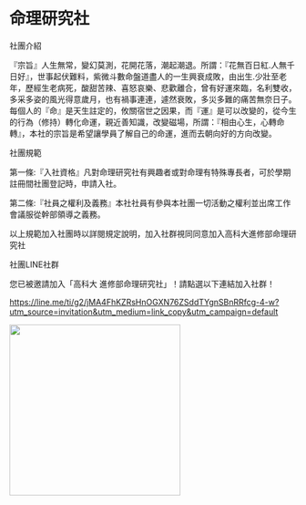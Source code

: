 # 命理研究社
 社團介紹
 
 『宗旨』人生無常，變幻莫測，花開花落，潮起潮退。所謂：『花無百日紅.人無千日好』，世事起伏難料，紫微斗數命盤道盡人的一生興衰成敗，由出生.少壯至老年，歷經生老病死，酸甜苦辣、喜怒哀樂、悲歡離合，曾有好運來臨，名利雙收，多采多姿的風光得意歲月，也有禍事連連，遽然衰敗，多災多難的痛苦無奈日子。每個人的『命』是天生註定的，攸關宿世之因果，而『運』是可以改變的，從今生的行為（修持）轉化命運，親近善知識，改變磁場，所謂：『相由心生，心轉命轉』，本社的宗旨是希望讓學員了解自己的命運，進而去朝向好的方向改變。

社團規範

第一條:『入社資格』凡對命理研究社有興趣者或對命理有特殊專長者，可於學期註冊間社團登記時，申請入社。

第二條:『社員之權利及義務』本社社員有參與本社團一切活動之權利並出席工作會議服從幹部領導之義務。

以上規範加入社團時以詳閱規定說明，加入社群視同同意加入高科大進修部命理研究社
 
 社團LINE社群
 
 您已被邀請加入「高科大 進修部命理研究社」！請點選以下連結加入社群！
 
 https://line.me/ti/g2/jMA4FhKZRsHnOGXN76ZSddTYgnSBnRRfcg-4-w?utm_source=invitation&utm_medium=link_copy&utm_campaign=default
 
 <img src="https://github.com/C109252127/Soc/assets/161834656/29fce098-5ccc-4d1f-86ec-c58b117eb41e" width=300 height=300 />
